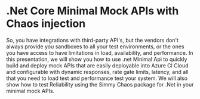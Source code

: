 # .Net Core Minimal Mock APIs with Chaos injection
So, you have integrations with third-party API's, but the vendors don't always provide you sandboxes to all your test environments,
or the ones you have access to have limitations in load, availability, and performance.
In this presentation, we will show you how to use .net Minimal Api to quickly build and deploy mock APIs that are easily deployable into Azure Cl Cloud
and configurable with dynamic responses, rate gate limits, latency, and all that you need to load test and performance test your system.
We will also show how to test Reliability using the Simmy Chaos package for .Net in your minimal mock APIs.
